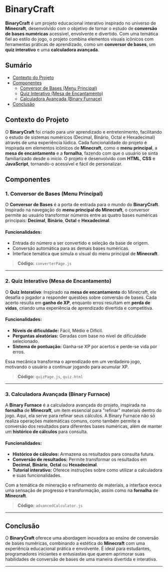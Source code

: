 # BinaryCraft

**BinaryCraft** é um projeto educacional interativo inspirado no universo de **Minecraft**, desenvolvido com o objetivo de tornar o estudo de **conversão de bases numéricas** acessível, envolvente e divertido. Com uma temática fiel ao estilo do jogo, o projeto combina elementos visuais icônicos com ferramentas práticas de aprendizado, como um **conversor de bases**, um **quiz interativo** e uma **calculadora avançada**.

## Sumário
- [Contexto do Projeto](#contexto-do-projeto)
- [Componentes](#componentes)
  - [Conversor de Bases (Menu Principal)](#1-conversor-de-bases-menu-principal)
  - [Quiz Interativo (Mesa de Encantamento)](#2-quiz-interativo-mesa-de-encantamento)
  - [Calculadora Avançada (Binary Furnace)](#3-calculadora-avançada-binary-furnace)
- [Conclusão](#conclusão)

## Contexto do Projeto

O **BinaryCraft** foi criado para unir aprendizado e entretenimento, facilitando o estudo de sistemas numéricos (Decimal, Binário, Octal e Hexadecimal) através de uma experiência lúdica. Cada funcionalidade do projeto é inspirada em elementos icônicos de **Minecraft**, como o **menu principal**, a **mesa de encantamento** e a **fornalha**, fazendo com que o usuário se sinta familiarizado desde o início. O projeto é desenvolvido com **HTML**, **CSS** e **JavaScript**, tornando-o acessível e fácil de personalizar.

## Componentes

### 1. Conversor de Bases (Menu Principal)

O **Conversor de Bases** é a porta de entrada para o mundo do **BinaryCraft**. Inspirado na navegação do **menu principal do Minecraft**, o conversor permite ao usuário transformar números entre as quatro bases numéricas principais: **Decimal**, **Binário**, **Octal** e **Hexadecimal**. 

#### Funcionalidades:
- Entrada do número a ser convertido e seleção da base de origem.
- Conversão automática para as demais bases numéricas.
- Interface temática que simula o visual do menu principal de **Minecraft**.

> **Código:** `converterPage.js`

---

### 2. Quiz Interativo (Mesa de Encantamento)

O **Quiz Interativo**: Inspirado na **mesa de encantamento** do Minecraft, ele desafia o jogador a responder questões sobre conversão de bases. Cada acerto resulta em **ganho de XP**, enquanto erros resultam em **perda de vidas**, criando uma experiência de aprendizado divertida e competitiva.

#### Funcionalidades:
- **Níveis de dificuldade:** Fácil, Médio e Difícil.
- **Perguntas aleatórias:** Geradas com base no nível de dificuldade selecionado.
- **Sistema de pontuação:** Ganha-se XP por acertos e perde-se vida por erros.

Essa mecânica transforma o aprendizado em um verdadeiro jogo, motivando o usuário a continuar jogando para acumular XP.

> **Código:** `quizPage.js`, `quiz.html`

---

### 3. Calculadora Avançada (Binary Furnace)

A **Binary Furnace** é a calculadora avançada do projeto, inspirada na **fornalha** de **Minecraft**, um item essencial para "refinar" materiais dentro do jogo. Aqui, ela serve para refinar seus cálculos. A Binary Furnace não só realiza operações matemáticas comuns, como também permite a conversão dos resultados para diferentes bases numéricas, além de manter um **histórico de cálculos** para consulta.

#### Funcionalidades:
- **Histórico de cálculos:** Armazena os resultados para consulta futura.
- **Conversão de resultados:** Permite transformar os resultados em **Decimal**, **Binário**, **Octal** ou **Hexadecimal**.
- **Tutorial interativo:** Oferece instruções sobre como utilizar a calculadora e suas funcionalidades.

Com a temática de mineração e refinamento de materiais, a interface evoca uma sensação de progresso e transformação, assim como na **fornalha** de **Minecraft**.

> **Código:** `advancedCalculator.js`

---

## Conclusão

O **BinaryCraft** oferece uma abordagem inovadora ao ensino de conversão de bases numéricas, combinando a estética do **Minecraft** com uma experiência educacional prática e envolvente. É ideal para estudantes, programadores iniciantes e entusiastas que querem aprimorar suas habilidades de conversão de bases de uma maneira divertida e interativa. 

---
